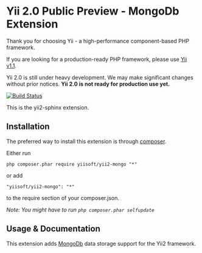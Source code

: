 Yii 2.0 Public Preview - MongoDb Extension
==========================================

Thank you for choosing Yii - a high-performance component-based PHP framework.

If you are looking for a production-ready PHP framework, please use
[Yii v1.1](https://github.com/yiisoft/yii).

Yii 2.0 is still under heavy development. We may make significant changes
without prior notices. **Yii 2.0 is not ready for production use yet.**

[![Build Status](https://secure.travis-ci.org/yiisoft/yii2.png)](http://travis-ci.org/yiisoft/yii2)

This is the yii2-sphinx extension.


Installation
------------

The preferred way to install this extension is through [composer](http://getcomposer.org/download/).

Either run
```
php composer.phar require yiisoft/yii2-mongo "*"
```

or add
```
"yiisoft/yii2-mongo": "*"
```
to the require section of your composer.json.


*Note: You might have to run `php composer.phar selfupdate`*


Usage & Documentation
---------------------

This extension adds [MongoDb](http://www.mongodb.org/) data storage support for the Yii2 framework.
